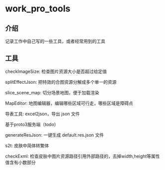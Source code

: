 # work_pro_tools

## 介绍

记录工作中自己写的一些工具，或者经常用到的工具

## 工具

checkImageSize: 检查图片资源大小是否超过给定值

splitEffectJson: 把特效的合图资源分解成多个单一的资源

slice_scene_map: 切分场景地图，便于加载渲染

MapEditor: 地图编辑器，编辑哪些区域可行走，哪些区域是障碍点

导表工具: excel2json，导出 json 文件

基于proto3服务端（todo）

generateResJson: 一键生成 default.res.json 文件

s2t: 皮肤中简体转繁体

checkExml: 检查皮肤中图片资源路径引用外部路径的，去掉width,height等属性值含有小数部分
